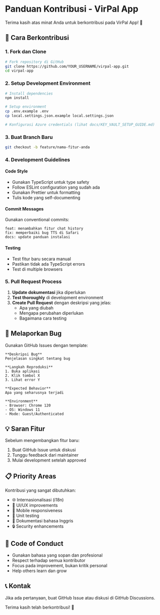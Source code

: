 # Panduan Kontribusi - VirPal App

Terima kasih atas minat Anda untuk berkontribusi pada VirPal App! 🎉

## 🚀 Cara Berkontribusi

### 1. Fork dan Clone

```bash
# Fork repository di GitHub
git clone https://github.com/YOUR_USERNAME/virpal-app.git
cd virpal-app
```

### 2. Setup Development Environment

```bash
# Install dependencies
npm install

# Setup environment
cp .env.example .env
cp local.settings.json.example local.settings.json

# Konfigurasi Azure credentials (lihat docs/KEY_VAULT_SETUP_GUIDE.md)
```

### 3. Buat Branch Baru

```bash
git checkout -b feature/nama-fitur-anda
```

### 4. Development Guidelines

#### Code Style

- Gunakan TypeScript untuk type safety
- Follow ESLint configuration yang sudah ada
- Gunakan Prettier untuk formatting
- Tulis kode yang self-documenting

#### Commit Messages

Gunakan conventional commits:

```
feat: menambahkan fitur chat history
fix: memperbaiki bug TTS di Safari
docs: update panduan instalasi
```

#### Testing

- Test fitur baru secara manual
- Pastikan tidak ada TypeScript errors
- Test di multiple browsers

### 5. Pull Request Process

1. **Update dokumentasi** jika diperlukan
2. **Test thoroughly** di development environment
3. **Create Pull Request** dengan deskripsi yang jelas:
   - Apa yang diubah
   - Mengapa perubahan diperlukan
   - Bagaimana cara testing

## 🐛 Melaporkan Bug

Gunakan GitHub Issues dengan template:

```
**Deskripsi Bug**
Penjelasan singkat tentang bug

**Langkah Reproduksi**
1. Buka aplikasi
2. Klik tombol X
3. Lihat error Y

**Expected Behavior**
Apa yang seharusnya terjadi

**Environment**
- Browser: Chrome 120
- OS: Windows 11
- Mode: Guest/Authenticated
```

## 💡 Saran Fitur

Sebelum mengembangkan fitur baru:

1. Buat GitHub Issue untuk diskusi
2. Tunggu feedback dari maintainer
3. Mulai development setelah approved

## 📋 Priority Areas

Kontribusi yang sangat dibutuhkan:

- 🌐 Internasionalisasi (i18n)
- 🎨 UI/UX improvements
- 📱 Mobile responsiveness
- 🧪 Unit testing
- 📖 Dokumentasi bahasa Inggris
- 🔒 Security enhancements

## 🤝 Code of Conduct

- Gunakan bahasa yang sopan dan profesional
- Respect terhadap semua kontributor
- Focus pada improvement, bukan kritik personal
- Help others learn dan grow

## 📞 Kontak

Jika ada pertanyaan, buat GitHub Issue atau diskusi di GitHub Discussions.

Terima kasih telah berkontribusi! 🙏

